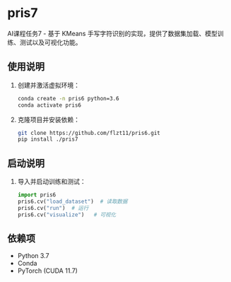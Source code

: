 # pris7
AI课程任务7 - 基于 KMeans 手写字符识别的实现，提供了数据集加载、模型训练、测试以及可视化功能。


## 使用说明
1. 创建并激活虚拟环境：
    ```bash
    conda create -n pris6 python=3.6
    conda activate pris6
    ```

2. 克隆项目并安装依赖：
    ```bash
    git clone https://github.com/flzt11/pris6.git 
    pip install ./pris7
    ```

## 启动说明
1. 导入并启动训练和测试：
    ```python
    import pris6
    pris6.cv("load_dataset")  # 读取数据
    pris6.cv("run")  # 运行
    pris6.cv("visualize")   # 可视化
    ```

## 依赖项
- Python 3.7
- Conda
- PyTorch (CUDA 11.7)

